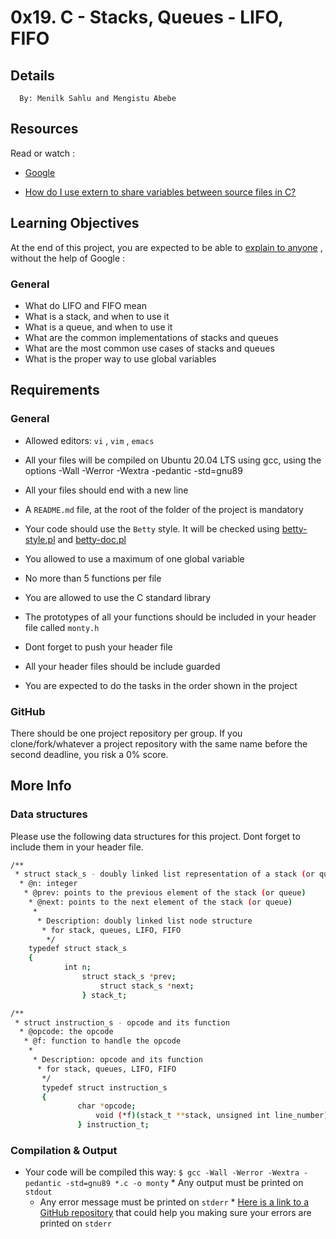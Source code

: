 # 0x19. C - Stacks, Queues - LIFO, FIFO
## Details
      By: Menilk Sahlu and Mengistu Abebe   

## Resources
Read or watch :
* [Google](https://intranet.hbtn.io/rltoken/56-bDz7IrFgcH02EkGkB3w)

* [How do I use extern to share variables between source files in C?](https://intranet.hbtn.io/rltoken/9neX6gaN6DoA-ow1INgZqw)

## Learning Objectives
At the end of this project, you are expected to be able to  [explain to anyone](https://intranet.hbtn.io/rltoken/S9hXXmjvT8hvNyFQLnSGug)
 ,  without the help of Google :
 ### General
 * What do LIFO and FIFO mean
 * What is a stack, and when to use it
 * What is a queue, and when to use it
 * What are the common implementations of stacks and queues
 * What are the most common use cases of stacks and queues
 * What is the proper way to use global variables
 ## Requirements
 ### General
 * Allowed editors:  ` vi ` ,  ` vim ` ,  ` emacs `
 * All your files will be compiled on Ubuntu 20.04 LTS using gcc, using the options -Wall -Werror -Wextra -pedantic -std=gnu89
 * All your files should end with a new line
 * A  ` README.md `  file, at the root of the folder of the project is mandatory
 * Your code should use the  ` Betty `  style. It will be checked using [betty-style.pl](https://github.com/holbertonschool/Betty/blob/master/betty-style.pl)
  and [betty-doc.pl](https://github.com/holbertonschool/Betty/blob/master/betty-doc.pl)

* You allowed to use a maximum of one global variable
* No more than 5 functions per file
* You are allowed to use the C standard library
* The prototypes of all your functions should be included in your header file called  ` monty.h `
* Dont forget to push your header file
* All your header files should be include guarded
* You are expected to do the tasks in the order shown in the project
### GitHub
There should be one project repository per group. If you clone/fork/whatever a project repository with the same name before the second deadline, you risk a 0% score.
## More Info
### Data structures
Please use the following data structures for this project. Dont forget to include them in your header file.
```bash
/**
 * struct stack_s - doubly linked list representation of a stack (or queue)
  * @n: integer
   * @prev: points to the previous element of the stack (or queue)
    * @next: points to the next element of the stack (or queue)
     *
      * Description: doubly linked list node structure
       * for stack, queues, LIFO, FIFO
        */
	typedef struct stack_s
	{
	        int n;
		        struct stack_s *prev;
			        struct stack_s *next;
				} stack_t;

```
```bash
/**
 * struct instruction_s - opcode and its function
  * @opcode: the opcode
   * @f: function to handle the opcode
    *
     * Description: opcode and its function
      * for stack, queues, LIFO, FIFO
       */
       typedef struct instruction_s
       {
               char *opcode;
	               void (*f)(stack_t **stack, unsigned int line_number);
		       } instruction_t;

```
### Compilation & Output
* Your code will be compiled this way:
 ` $ gcc -Wall -Werror -Wextra -pedantic -std=gnu89 *.c -o monty
  ` * Any output must be printed on  ` stdout `
  * Any error message must be printed on  ` stderr ` * [Here is a link to a GitHub repository](https://intranet.hbtn.io/rltoken/9RfVU4j7qVbFgGdMkpX2qA)
   that could help you making sure your errors are printed on  ` stderr `

